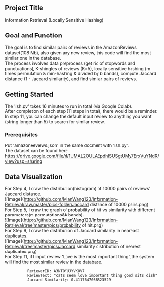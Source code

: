 ## Project Title

Information Retrieval (Locally Sensitive Hashing)

## Goal and Function

The goal is to find similar pairs of reviews in the AmazonReviews dataset(108 Mb), also given any new review, this code will find the most similar one in the database.  
The process involves data preprocess (get rid of stopwords and punctuations), K-shingles of reviews (K=5), locally sensitive hashing (m times permutation & min-hashing & divided by b bands), compute Jaccard distance (1 - Jaccard similarity), and find similar pairs of reviews.

## Getting Started

The 'lsh.py' takes 16 minutes to run in total (via Google Colab).  
After completion of each step (11 steps in total), there would be a reminder.  
In step 11, you can change the default input review to anything you want (string longer than 5) to search for similar review.

### Prerequisites

Put 'amazonReviews.json' in the same docment with 'lsh.py'.  
The dataset can be found here https://drive.google.com/file/d/1UMAL2OULAEpdhlSUSgtUMy7ErxVuYNdR/view?usp=sharing


## Data Visualization

For Step 4, I draw the distribution(histogram) of 10000 pairs of reviews' Jaccard distance.  
![Image](https://github.com/MianWang123/Information-Retrieval/raw/master/pics-folder/Jaccard distance of 10000 pairs.png)  
For Step 5, I draw the graph of probability of hit vs similarity with different parameters(m permutations&b bands).  
![Image](https://github.com/MianWang123/Information-Retrieval/tree/master/pics/probability of hit.png)  
For Step 9, I draw the distribution of Jaccard similarity in neareast duplicates.  
![Image](https://github.com/MianWang123/Information-Retrieval/tree/master/pics/Jaccard similarity distribution of nearest duplicates.png)  
For Step 11, if I input review 'Love is the most important thing', the system will find the most similar review in the database.

              ReviewerID: A3NTOYUJYVKOV7 
              ReviewText: "cats seem love important thing good sits dish" 
              Jaccard Similarity: 0.4117647058823529
